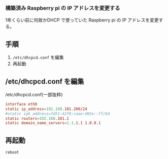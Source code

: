 ### 構築済み Raspberry pi の IP アドレスを変更する

1年くらい前に何故かDHCP で使っていた Raspberry pi の IP アドレスを変更する。

## 手順
1. `/etc/dhcpcd.conf` を編集
1. 再起動

## /etc/dhcpcd.conf を編集

/etc/dhcpcd.conf(一部抜粋)
```conf
interface eth0
static ip_address=192.168.101.200/24
#static ip6_address=fd51:42f8:caae:d92e::ff/64
static routers=192.168.101.1
static domain_name_servers=1.1.1.1 1.0.0.1
```

## 再起動

`reboot`
